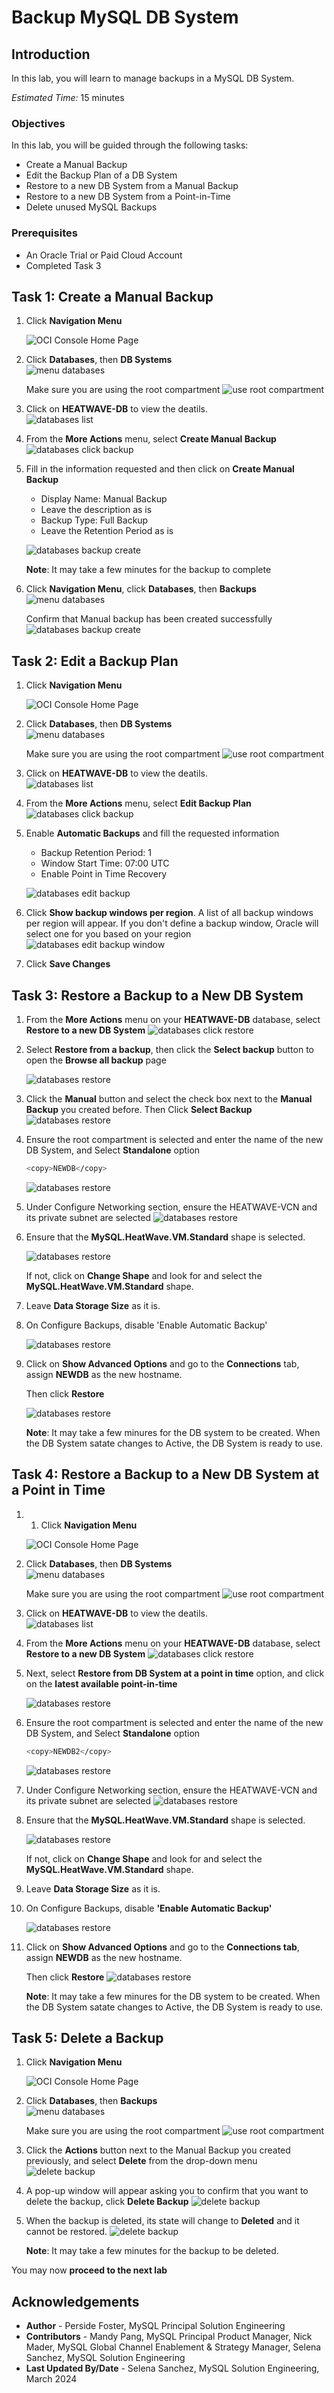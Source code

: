 # Backup MySQL DB System


## Introduction

In this lab, you will learn to manage backups in a MySQL DB System.

_Estimated Time:_ 15 minutes


### Objectives

In this lab, you will be guided through the following tasks:

- Create a Manual Backup 
- Edit the Backup Plan of a DB System
- Restore to a new DB System from a Manual Backup
- Restore to a new DB System from a Point-in-Time
- Delete unused MySQL Backups

### Prerequisites

- An Oracle Trial or Paid Cloud Account
- Completed Task 3


## Task 1: Create a Manual Backup

1. Click **Navigation Menu**

    ![OCI Console Home Page](./images/homepage.png "home page")

2. Click  **Databases**, then **DB Systems**  
    ![menu databases](./images/menu-dbsystems.png "menu databases dbsystems")

    Make sure you are using the root compartment
    ![use root compartment](./images/select-compartment.png "use root comparment")

3. Click on **HEATWAVE-DB** to view the deatils.  
    ![databases list](./images/list-dbsystem.png "list of dbsystem")

4. From the **More Actions** menu, select **Create Manual Backup** 
    ![databases click backup](./images/click-manual-backup.png "select create manual databases")

5. Fill in the information requested and then click on **Create Manual Backup**
    * Display Name: Manual Backup
    * Leave the description as is
    * Backup Type: Full Backup
    * Leave the Retention Period as is

    ![databases backup create](./images/create-manual-backup.png "create manual backup")

    **Note**: It may take a few minutes for the backup to complete

6. Click **Navigation Menu**, click  **Databases**, then **Backups**  
    ![menu databases](./images/menu-databases-backups.png "menu dbsystems backups")

    Confirm that Manual backup has been created successfully
    ![databases backup create](./images/create-manual-backup-complete.png "create manual backup complete")



## Task 2: Edit a Backup Plan

1. Click **Navigation Menu** 

    ![OCI Console Home Page](./images/homepage.png "home page")

2. Click  **Databases**, then **DB Systems**  
    ![menu databases](./images/menu-dbsystems.png "menu databases dbsystems")

     Make sure you are using the root compartment
    ![use root compartment](./images/select-compartment.png "use root comparment")

3. Click on **HEATWAVE-DB** to view the deatils.  
    ![databases list](./images/list-dbsystem.png "list of dbsystem")

4. From the **More Actions** menu, select **Edit Backup Plan** 
    ![databases click backup](./images/click-edit-backup.png "select edit backup")

5. Enable **Automatic Backups** and fill the requested information
    * Backup Retention Period: 1
    * Window Start Time: 07:00 UTC
    * Enable Point in Time Recovery

    ![databases edit backup](./images/edit-backup-plan.png "edit backup plan") 

6. Click **Show backup windows per region**. A list of all backup windows per region will appear. If you don't define a backup window, Oracle will select one for you based on your region
    ![databases edit backup window](./images/edit-backup-plan-window.png "edit backup pla window")

7. Click **Save Changes** 


## Task 3: Restore a Backup to a New DB System

1. From the **More Actions** menu on your **HEATWAVE-DB** database, select **Restore to a new DB System** 
    ![databases click restore](./images/click-restore-backup.png "select restore backup")

2. Select **Restore from a backup**, then click the **Select backup** button to open the **Browse all backup** page 

    ![databases restore](./images/restore-from-backup.png "restore from backup")

3. Click the **Manual** button and select the check box next to the **Manual Backup** you created before. Then Click **Select Backup** 
    ![databases restore](./images/restore-backup-config.png "restore from manual backup config")

4. Ensure the root compartment is selected and enter the name of the new DB System, and Select **Standalone** option
    ```bash
    <copy>NEWDB</copy>
    ```
    ![databases restore](./images/restore-from-manual-backup.png "restore from manual backup")

5. Under Configure Networking section, ensure the HEATWAVE-VCN and its private subnet are selected 
    ![databases restore](./images/restore-backup-create-db.png "restore backup create-db")

6. Ensure that the **MySQL.HeatWave.VM.Standard** shape is selected. 

    ![databases restore](./images/restore-backup-create-db-shape.png "restore backup create db shape")

    If not, click on **Change Shape** and look for and select the **MySQL.HeatWave.VM.Standard** shape.

7. Leave **Data Storage Size** as it is.

8. On Configure Backups, disable 'Enable Automatic Backup'

    ![databases restore](./images/restore-edit-backup-plan.png "restore edit backup plan") 

9. Click on **Show Advanced Options** and go to the **Connections** tab, assign **NEWDB** as the new hostname. 

    Then click **Restore**

    ![databases restore](./images/restore-backup-create.png "restore from backup create")

    **Note**: It may take a few minures for the DB system to be created. When the DB System satate changes to Active, the DB System is ready to use.




## Task 4: Restore a Backup to a New DB System at a Point in Time

1. 1. Click **Navigation Menu**

    ![OCI Console Home Page](./images/homepage.png "home page")

2. Click  **Databases**, then **DB Systems**  
    ![menu databases](./images/menu-dbsystems.png "menu databases dbsystems")

    Make sure you are using the root compartment
    ![use root compartment](./images/select-compartment.png "use root comparment")

3. Click on **HEATWAVE-DB** to view the deatils.  
    ![databases list](./images/list-dbsystem.png "list of dbsystem")

4. From the **More Actions** menu on your **HEATWAVE-DB** database, select **Restore to a new DB System** 
    ![databases click restore](./images/click-restore-backup.png "select restore backup")

5. Next, select **Restore from DB System at a point in time** option, and click on the **latest available point-in-time**

    ![databases restore](./images/restore-backup-pitr-config.png "restore from pitr backup config")


6. Ensure the root compartment is selected and enter the name of the new DB System, and Select **Standalone** option
    ```bash
    <copy>NEWDB2</copy>
    ```
    ![databases restore](./images/restore-from-pitr-backup.png "restore from pitr backup")

7. Under Configure Networking section, ensure the HEATWAVE-VCN and its private subnet are selected 
    ![databases restore](./images/restore-backup-create-db.png "restore backup create-db")

8. Ensure that the **MySQL.HeatWave.VM.Standard** shape is selected. 

    ![databases restore](./images/restore-backup-create-db-shape.png "restore backup create db shape")

    If not, click on **Change Shape** and look for and select the **MySQL.HeatWave.VM.Standard** shape.

9. Leave **Data Storage Size** as it is.

10. On Configure Backups, disable **'Enable Automatic Backup'**

    ![databases restore](./images/restore-edit-backup-plan.png "restore edit backup plan") 

11. Click on **Show Advanced Options** and go to the **Connections tab**, assign **NEWDB** as the new hostname. 

    Then click **Restore**
    ![databases restore](./images/restore-backup-create.png "restore from backup create")

    **Note**: It may take a few minures for the DB system to be created. When the DB System satate changes to Active, the DB System is ready to use.

## Task 5: Delete a Backup

1. Click **Navigation Menu**

    ![OCI Console Home Page](./images/homepage.png "home page")

2. Click  **Databases**, then **Backups**  
    ![menu databases](./images/menu-databases-backups.png "menu dbsystems backups")

    Make sure you are using the root compartment
    ![use root compartment](./images/select-compartment.png "use root comparment")

3. Click the **Actions** button next to the Manual Backup you created previously, and select **Delete** from the drop-down menu
    ![delete backup](./images/delete-backup.png "click delete backup")

4. A pop-up window will appear asking you to confirm that you want to delete the backup, click **Delete Backup**
    ![delete backup](./images/confirm-delete-backup.png "confirm delete backup")

5. When the backup is deleted, its state will change to **Deleted** and it cannot be restored. 
    ![delete backup](./images/delete-backup-completed.png "delete backup completed")

    **Note**: It may take a few minutes for the backup to be deleted.

You may now **proceed to the next lab**

## Acknowledgements

- **Author** - Perside Foster, MySQL Principal Solution Engineering
- **Contributors** - Mandy Pang, MySQL Principal Product Manager,  Nick Mader, MySQL Global Channel Enablement & Strategy Manager, Selena Sanchez, MySQL Solution Engineering
- **Last Updated By/Date** - Selena Sanchez, MySQL Solution Engineering, March 2024